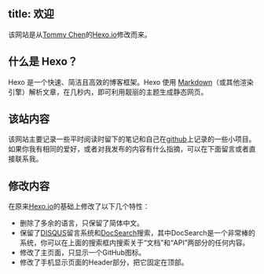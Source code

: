 title: 欢迎
---

该网站是从[Tommy Chen](https://zespia.tw/)的[Hexo.io](https://hexo.io)修改而来。
<!--more-->

## 什么是 Hexo？

Hexo 是一个快速、简洁且高效的博客框架。Hexo 使用 [Markdown](http://daringfireball.net/projects/markdown/)（或其他渲染引擎）解析文章，在几秒内，即可利用靓丽的主题生成静态网页。

## 该站内容

该网站主要记录一些平时阅读时留下的笔记和自己在[github](https://github.com/ant-sir)上记录的一些小项目。如果你我有相同的爱好，或者对我发布的内容有什么指摘，可以在下面留言或者直接联系我。

## 修改内容

在原来[Hexo.io](https://hexo.io)的基础上修改了以下几个特性：
- 删除了多余的语言，只保留了简体中文。
- 保留了[DISQUS](https://disqus.com/)留言系统和[DocSearch](https://community.algolia.com/docsearch/)搜索，其中DocSearch是一个非常棒的系统，你可以在上面的搜索框内搜索关于“文档”和“API”两部分的任何内容。
- 修改了主页面，只显示一个GitHub图标。
- 修改了手机显示页面的Header部分，把它固定在顶部。
